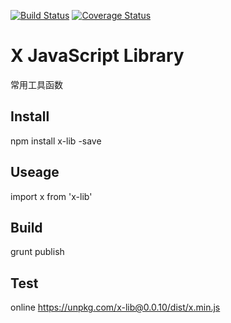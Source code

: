 [![Build Status](https://travis-ci.org/x3platform/x-js.svg?branch=master)](https://travis-ci.org/x3platform/x-js) [![Coverage Status](https://coveralls.io/repos/github/x3platform/x-js/badge.svg?branch=master)](https://coveralls.io/github/x3platform/x-js?branch=master) 

# X JavaScript Library  
常用工具函数

## Install
npm install x-lib -save

## Useage
import x from 'x-lib'

## Build
grunt publish

## Test

online
https://unpkg.com/x-lib@0.0.10/dist/x.min.js
